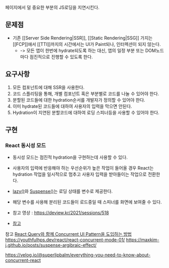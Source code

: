 페이지에서 덜 중요한 부분의 JS로딩을 지연시킨다.

## 문제점

- 기존 [[Server Side Rendering|SSR]], [[Static Rendering|SSG]] 가지는 [[FCP]]애서 [[TTI]]까지의 시간에서는 UI가 Paint되나, 인터렉션이 되지 않는다.
  - -> 모든 앱이 한번에 hydrate되도록 하는 대신, 앱의 일정 부분 또는 DOM노드마다 점진적으로 진행할 수 있도록 한다.

## 요구사항

1. 모든 컴포넌트에 대해 SSR을 사용한다.
2. 코드 스플리팅을 통해, 개별 컴포넌트 혹은 부분별로 코드를 나눌 수 있어야 한다.
3. 분할된 코드들에 대한 hydration순서를 개발자가 정의할 수 있어야 한다.
4. 이미 hydrate된 코드들에 대하여 사용자의 입력을 막으면 안된다.
5. Hydration이 지연된 분할코드에 대하여 로딩 스피너등을 사용할 수 있어야 한다.

## 구현

### React 동시성 모드

- 동시성 모드는 점진적 hydration을 구현하는데 사용할 수 있다.
- 사용자의 입력에 반응해야 하는 우선순위가 높은 작업이 들어올 경우 React는 hydration 작업을 일시적으로 멈추고 사용자 입력을 받아들이는 작업으로 전환한다.
- [lazy()](https://reactjs.org/docs/code-splitting.html#reactlazy)와 [Suspense()](https://www.notion.so/Progressive-Hydration-ebb26786b1f24dde93115b562b710222)는 로딩 상태를 변수로 제공한다.
- 해당 변수를 사용해 분리된 코드들이 로드중일 때 스피너를 화면에 보여줄 수 있다.

- 참고 영상 : https://deview.kr/2021/sessions/518
- [참고](<https://deview.kr/data/deview/session/attach/1_Inside%20React%20(%E1%84%83%E1%85%A9%E1%86%BC%E1%84%89%E1%85%B5%E1%84%89%E1%85%A5%E1%86%BC%E1%84%8B%E1%85%B3%E1%86%AF%20%E1%84%80%E1%85%AE%E1%84%92%E1%85%A7%E1%86%AB%E1%84%92%E1%85%A1%E1%84%82%E1%85%B3%E1%86%AB%20%E1%84%80%E1%85%B5%E1%84%89%E1%85%AE%E1%86%AF).pdf>)

참고
[React Query와 함께 Concurrent UI Pattern을 도입하는 방법](https://tech.kakaopay.com/post/react-query-2/)
https://youthfulhps.dev/react/react-concurrent-mode-01/
https://maxkim-j.github.io/posts/suspense-argibraic-effect/

https://velog.io/@superlipbalm/everything-you-need-to-know-about-concurrent-react
